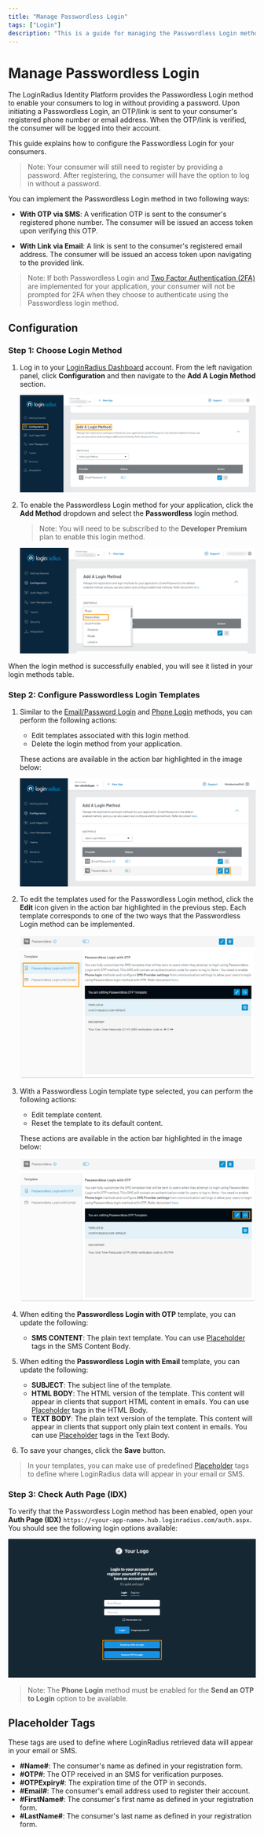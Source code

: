 ```yaml
---
title: "Manage Passwordless Login"
tags: ["Login"]
description: "This is a guide for managing the Passwordless Login method in LoginRadius."
---
```


# Manage Passwordless Login

The LoginRadius Identity Platform provides the Passwordless Login method to enable your consumers to log in without providing a password. Upon initiating a Passwordless Login, an OTP/link is sent to your consumer's registered phone number or email address. When the OTP/link is verified, the consumer will be logged into their account.

This guide explains how to configure the Passwordless Login for your consumers.

> Note: Your consumer will still need to register by providing a password. After registering, the consumer will have the option to log in without a password.

You can implement the Passwordless Login method in two following ways:

* **With OTP via SMS**: A verification OTP is sent to the consumer's registered phone number. The consumer will be issued an access token upon verifying this OTP.

* **With Link via Email**: A link is sent to the consumer's registered email address. The consumer will be issued an access token upon navigating to the provided link.

> Note: If both Passwordless Login and [Two Factor Authentication (2FA)]() are implemented for your application, your consumer will not be prompted for 2FA when they choose to authenticate using the Passwordless login method.

## Configuration

### Step 1: Choose Login Method

1. Log in to your [LoginRadius Dashboard](https://dashboard.loginradius.com/dashboard) account. From the left navigation panel, click **Configuration** and then navigate to the **Add A Login Method** section.

   ![alt_text](../../assets/blog-common/configuration.png "image_tooltip")

2. To enable the Passwordless Login method for your application, click the **Add Method** dropdown and select the **Passwordless** login method.

   > Note: You will need to be subscribed to the **Developer Premium** plan to enable this login method.

   ![alt_text](images/add-passwordless-method.png "image_tooltip")

When the login method is successfully enabled, you will see it listed in your login methods table.

### Step 2: Configure Passwordless Login Templates

1. Similar to the [Email/Password Login](https://lr-developer-docs.netlify.app/guide/emailpassword-login/) and [Phone Login](https://lr-developer-docs.netlify.app/guide/phone-login) methods, you can perform the following actions:

   * Edit templates associated with this login method.
   * Delete the login method from your application.

   These actions are available in the action bar highlighted in the image below:

   ![alt_text](images/passwordless-method-actions.png "image_tooltip")

2. To edit the templates used for the Passwordless Login method, click the **Edit** icon given in the action bar highlighted in the previous step. Each template corresponds to one of the two ways that the Passwordless Login method can be implemented.

   ![alt_text](images/passwordless-templates.png "image_tooltip")

3. With a Passwordless Login template type selected, you can perform the following actions:

   * Edit template content.
   * Reset the template to its default content.

   These actions are available in the action bar highlighted in the image below:

   ![alt_text](images/passwordless-template-edit.png "image_tooltip")

4. When editing the **Passwordless Login with OTP** template, you can update the following:

   * **SMS CONTENT**: The plain text template. You can use [Placeholder](#placeholder-tags) tags in the SMS Content Body.


5. When editing the **Passwordless Login with Email** template, you can update the following:

   * **SUBJECT**: The subject line of the template.
   * **HTML BODY**: The HTML version of the template. This content will appear in clients that support HTML content in emails. You can use [Placeholder](#placeholder-tags) tags in the HTML Body.
   * **TEXT BODY**: The plain text version of the template. This content will appear in clients that support only plain text content in emails. You can use [Placeholder](#placeholder-tags) tags in the Text Body.
   

6. To save your changes, click the **Save** button.

> In your templates, you can make use of predefined [Placeholder](#placeholder-tags) tags to define where LoginRadius data will appear in your email or SMS.



### Step 3: Check Auth Page (IDX)

To verify that the Passwordless Login method has been enabled, open your **Auth Page (IDX)** `https://<your-app-name>.hub.loginradius.com/auth.aspx`. You should see the following login options available:

![alt_text](../../assets/blog-common/idx-passwordless.png "image_tooltip")

> Note: The **Phone Login** method must be enabled for the **Send an OTP to Login** option to be available.

## Placeholder Tags

These tags are used to define where LoginRadius retrieved data will appear in your email or SMS.

* **#Name#**: The consumer's name as defined in your registration form.
* **#OTP#**: The OTP received in an SMS for verification purposes.
* **#OTPExpiry#**: The expiration time of the OTP in seconds.
* **#Email#**: The consumer's email address used to register their account.
* **#FirstName#**: The consumer's first name as defined in your registration form.
* **#LastName#**: The consumer's last name as defined in your registration form.
